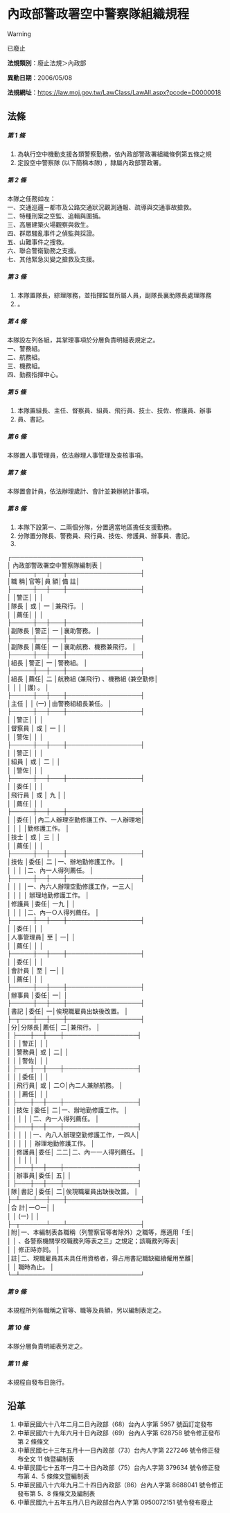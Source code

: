 # 內政部警政署空中警察隊組織規程


> [!WARNING]
> 已廢止


**法規類別**：廢止法規＞內政部

**異動日期**：2006/05/08  

**法規網址**：https://law.moj.gov.tw/LawClass/LawAll.aspx?pcode=D0000018



## 法條
##### 第 1 條
1. 為執行空中機動支援各類警察勤務，依內政部警政署組織條例第五條之規
1. 定設空中警察隊 (以下簡稱本隊) ，隸屬內政部警政署。

##### 第 2 條
本隊之任務如左：  
一、交通巡邏－都市及公路交通狀況觀測通報、疏導與交通事故搶救。  
二、特種刑案之空監、追輯與圍捕。  
三、高層建築火場觀察與救生。  
四、群眾騷亂事件之偵監與採證。  
五、山難事件之搜救。  
六、聯合警衛勤務之支援。  
七、其他緊急災變之搶救及支援。

##### 第 3 條
1. 本隊置隊長，綜理隊務，並指揮監督所屬人員，副隊長襄助隊長處理隊務
1. 。

##### 第 4 條
本隊設左列各組，其掌理事項於分層負責明細表規定之。  
一、警務組。  
二、航務組。  
三、機務組。  
四、勤務指揮中心。

##### 第 5 條
1. 本隊置組長、主任、督察員、組員、飛行員、技士、技佐、修護員、辦事
1. 員、書記。

##### 第 6 條
本隊置人事管理員，依法辦理人事管理及查核事項。

##### 第 7 條
本隊置會計員，依法辦理歲計、會計並兼辦統計事項。

##### 第 8 條
1. 本隊下設第一、二兩個分隊，分置適當地區擔任支援勤務。
1. 分隊置分隊長、警務員、飛行員、技佐、修護員、辦事員、書記。
1.   
┌──────────────────────────────┐  
│      內政部警政署空中警察隊編制表                          │  
├─────┬──┬───┬─────────────────┤  
│職      稱│官等│員  額│備                              註│  
├─────┼──┼───┼─────────────────┤  
│          │警正│      │                                  │  
│隊長      │ 或 │  一  │兼飛行。                          │  
│          │薦任│      │                                  │  
├─────┼──┼───┼─────────────────┤  
│副隊長    │警正│  一  │襄助警務。                        │  
├─────┼──┼───┼─────────────────┤  
│副隊長    │薦任│  一  │襄助航務、機務兼飛行。            │  
├─────┼──┼───┼─────────────────┤  
│組長      │警正│  一  │警務組。                          │  
├─────┼──┼───┼─────────────────┤  
│組長      │薦任│  二  │航務組 (兼飛行) 、機務組 (兼空勤修│  
│          │    │      │護) 。                            │  
├─────┼──┼───┼─────────────────┤  
│主任      │    │ (一) │由警務組組長兼任。                │  
├─────┼──┼───┼─────────────────┤  
│          │警正│      │                                  │  
│督察員    │ 或 │  一  │                                  │  
│          │警佐│      │                                  │  
├─────┼──┼───┼─────────────────┤  
│          │警正│      │                                  │  
│組員      │ 或 │  二  │                                  │  
│          │警佐│      │                                  │  
├─────┼──┼───┼─────────────────┤  
│          │委任│      │                                  │  
│飛行員    │ 或 │  九  │                                  │  
│          │薦任│      │                                  │  
├─────┼──┼───┼─────────────────┤  
│          │委任│      │內二人辦理空勤修護工作、一人辦理地│  
│          │    │      │勤修護工作。                      │  
│技士      │ 或 │  三  │                                  │  
│          │薦任│      │                                  │  
├─────┼──┼───┼─────────────────┤  
│技佐      │委任│  二  │一、辦地勤修護工作。              │  
│          │    │      │二、內一人得列薦任。              │  
├─────┼──┼───┼─────────────────┤  
│          │    │      │一、內六人辦理空勤修護工作，一三人│  
│          │    │      │    辦理地勤修護工作。            │  
│修護員    │委任│ 一九 │                                  │  
│          │    │      │二、內一○人得列薦任。            │  
├─────┼──┼───┼─────────────────┤  
│          │委任│      │                                  │  
│人事管理員│ 至 │    一│                                  │  
│          │薦任│      │                                  │  
├─────┼──┼───┼─────────────────┤  
│          │委任│      │                                  │  
│會計員    │ 至 │    一│                                  │  
│          │薦任│      │                                  │  
├─────┼──┼───┼─────────────────┤  
│辦事員    │委任│    一│                                  │  
├─────┼──┼───┼─────────────────┤  
│書記      │委任│    一│俟現職雇員出缺後改置。            │  
├─┬───┼──┼───┼─────────────────┤  
│分│分隊長│薦任│    二│兼飛行。                          │  
│  ├───┼──┼───┼─────────────────┤  
│  │      │警正│      │                                  │  
│  │警務員│ 或 │    二│                                  │  
│  │      │警佐│      │                                  │  
│  ├───┼──┼───┼─────────────────┤  
│  │      │委任│      │                                  │  
│  │飛行員│ 或 │  二○│內二人兼辦航務。                  │  
│  │      │薦任│      │                                  │  
│  ├───┼──┼───┼─────────────────┤  
│  │技佐  │委任│    二│一、辦地勤修護工作。              │  
│  │      │    │      │二、內一人得列薦任。              │  
│  ├───┼──┼───┼─────────────────┤  
│  │      │    │      │一、內八人辦理空勤修護工作，一四人│  
│  │      │    │      │    辦理地勤修護工作。            │  
│  │修護員│委任│  二二│二、內一一人得列薦任。            │  
│  │      │    │      │                                  │  
│  ├───┼──┼───┼─────────────────┤  
│  │辦事員│委任│    五│                                  │  
│  ├───┼──┼───┼─────────────────┤  
│隊│書記  │委任│    二│俟現職雇員出缺後改置。            │  
├─┴───┴──┼───┼─────────────────┤  
│合            計│一○一│                                  │  
│                │ (一) │                                  │  
├─┬──────┴───┴─────────────────┤  
│附│一、本編制表各職稱（列警察官等者除外）之職等，應適用「壬│  
│  │    、各警察機關學校職務列等表之三」之規定；該職務列等表│  
│  │    修正時亦同。                                        │  
│註│二、現職雇員其未具任用資格者，得占用書記職缺繼續僱用至離│  
│  │    職時為止。                                          │  
└─┴────────────────────────────┘

##### 第 9 條
本規程所列各職稱之官等、職等及員額，另以編制表定之。

##### 第 10 條
本隊分層負責明細表另定之。

##### 第 11 條
本規程自發布日施行。

## 沿革
1. 中華民國六十八年二月二日內政部（68）台內人字第 5957 號函訂定發布
1. 中華民國六十九年六月十日內政部（69）台內人字第 628758 號令修正發布第 2  條條文
1. 中華民國七十三年五月十一日內政部（73）台內人字第 227246 號令修正發布全文 11 條暨編制表
1. 中華民國七十五年一月二十日內政部（75）台內人字第 379634 號令修正發布第 4、5 條條文暨編制表
1. 中華民國八十六年九月二十四日內政部（86）台內人字第 8688041  號令修正發布第 5、8 條條文及編制表                         
1. 中華民國九十五年五月八日內政部台內人字第 0950072151 號令發布廢止

